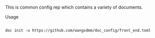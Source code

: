 This is common config rep which contains a variety of documents.

Usage

```shell

doc init -u https://github.com/wangxdmm/doc_config/front_end.toml

```